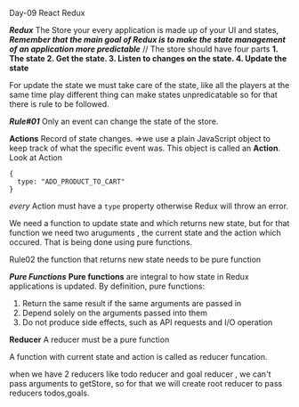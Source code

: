 Day-09
React Redux

***Redux***
The Store
your every application is made up of your UI and states,
***Remember that the main goal of Redux is to make the state management of an application more predictable***
// The store should have four parts
 **1. The state
2. Get the state.
 3. Listen to changes on the state.
 4. Update the state**
 
 For update the state we must take care of the state, like all the players at the same time play different thing can make states unpredicatable so for that there is rule to be followed.
 
 ***Rule#01***
Only an event can change the state of the store.

**Actions** 
Record of state changes.
=>we use a plain JavaScript object to keep track of what the specific event was. This object is called an **Action**.
Look at Action
```
{
  type: "ADD_PRODUCT_TO_CART"
}
```
_every_ Action must have a `type` property otherwise Redux will throw an error.

We need a function to update state and which returns new state, but for that function we need two aruguments , the current state and the action which occured. That is being done using pure functions.

Rule02
the function that returns new state needs to be pure function

***Pure Functions***
**Pure functions**  are integral to how state in Redux applications is updated. By definition, pure functions:

1.  Return the same result if the same arguments are passed in
2.  Depend solely on the arguments passed into them
3.  Do not produce side effects, such as API requests and I/O operation

**Reducer** 
A reducer must be a pure function

A function with current state and action is called as reducer funcation.

when we have 2 reducers like todo reducer and goal reducer , we can't pass arguments to getStore, so for that we will create root reducer to pass reducers todos,goals. 
